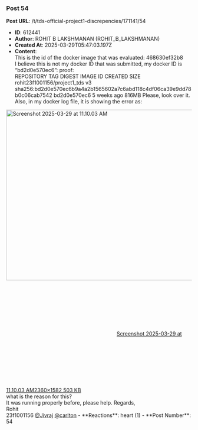 ### Post 54
**Post URL**: /t/tds-official-project1-discrepencies/171141/54
- **ID**: 612441
- **Author**: ROHIT B LAKSHMANAN (ROHIT_B_LAKSHMANAN)
- **Created At**: 2025-03-29T05:47:03.197Z
- **Content**:  
  This is the id of the docker image that was evaluated: 468630ef32b8<br>
I believe this is not my docker ID that was submitted, my docker ID is “bd2d0e570ec6”:
proof:<br>
REPOSITORY                           TAG          DIGEST                                                                    IMAGE ID       CREATED        SIZE<br>
rohit23f1001156/project1_tds         v3           sha256:bd2d0e570ec6b9a4a2b1565602a7c6abd118c4df06ca39e9dd78b0c06cab7542   bd2d0e570ec6   5 weeks ago    816MB
Please, look over it.
Also, in my docker log file, it is showing the error as:<br>
<div class="lightbox-wrapper"><a class="lightbox" href="https://europe1.discourse-cdn.com/flex013/uploads/iitm/original/3X/9/4/94b76c5b49a749a2750e840d06fef2715c0b0b69.png" data-download-href="/uploads/short-url/ldBEby0LkRjZoaTLvE4vhz7dhA5.png?dl=1" title="Screenshot 2025-03-29 at 11.10.03 AM" rel="noopener nofollow ugc"><img src="https://europe1.discourse-cdn.com/flex013/uploads/iitm/optimized/3X/9/4/94b76c5b49a749a2750e840d06fef2715c0b0b69_2_690x462.png" alt="Screenshot 2025-03-29 at 11.10.03 AM" data-base62-sha1="ldBEby0LkRjZoaTLvE4vhz7dhA5" width="690" height="462" srcset="https://europe1.discourse-cdn.com/flex013/uploads/iitm/optimized/3X/9/4/94b76c5b49a749a2750e840d06fef2715c0b0b69_2_690x462.png, https://europe1.discourse-cdn.com/flex013/uploads/iitm/optimized/3X/9/4/94b76c5b49a749a2750e840d06fef2715c0b0b69_2_1035x693.png 1.5x, https://europe1.discourse-cdn.com/flex013/uploads/iitm/optimized/3X/9/4/94b76c5b49a749a2750e840d06fef2715c0b0b69_2_1380x924.png 2x" data-dominant-color="F3F2F1"><div class="meta"><svg class="fa d-icon d-icon-far-image svg-icon" aria-hidden="true"><use href="#far-image"></use></svg><span class="filename">Screenshot 2025-03-29 at 11.10.03 AM</span><span class="informations">2360×1582 503 KB</span><svg class="fa d-icon d-icon-discourse-expand svg-icon" aria-hidden="true"><use href="#discourse-expand"></use></svg></div></a></div>
what is the reason for this?<br>
It was running properly before, please help.
Regards,<br>
Rohit<br>
23f1001156
<a class="mention" href="/u/jivraj">@Jivraj</a> <a class="mention" href="/u/carlton">@carlton</a>
- **Reactions**: heart (1)
- **Post Number**: 54

